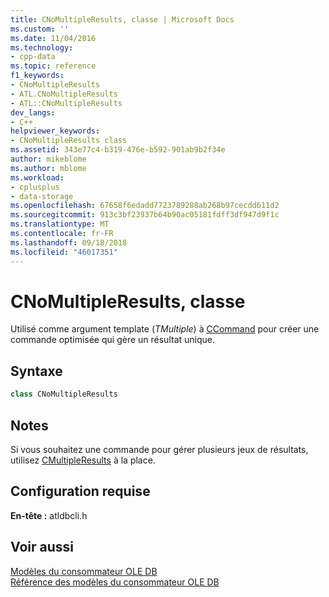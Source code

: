 ```yaml
---
title: CNoMultipleResults, classe | Microsoft Docs
ms.custom: ''
ms.date: 11/04/2016
ms.technology:
- cpp-data
ms.topic: reference
f1_keywords:
- CNoMultipleResults
- ATL.CNoMultipleResults
- ATL::CNoMultipleResults
dev_langs:
- C++
helpviewer_keywords:
- CNoMultipleResults class
ms.assetid: 343e77c4-b319-476e-b592-901ab9b2f34e
author: mikeblome
ms.author: mblome
ms.workload:
- cplusplus
- data-storage
ms.openlocfilehash: 67658f6edadd7723789288ab268b97cecdd611d2
ms.sourcegitcommit: 913c3bf23937b64b90ac05181fdff3df947d9f1c
ms.translationtype: MT
ms.contentlocale: fr-FR
ms.lasthandoff: 09/18/2018
ms.locfileid: "46017351"
---
```

# <a name="cnomultipleresults-class"></a>CNoMultipleResults, classe

Utilisé comme argument template (*TMultiple*) à [CCommand](../../data/oledb/ccommand-class.md) pour créer une commande optimisée qui gère un résultat unique.  
  
## <a name="syntax"></a>Syntaxe

```cpp
class CNoMultipleResults  
```  
  
## <a name="remarks"></a>Notes  

Si vous souhaitez une commande pour gérer plusieurs jeux de résultats, utilisez [CMultipleResults](../../data/oledb/cmultipleresults-class.md) à la place.  
  
## <a name="requirements"></a>Configuration requise  

**En-tête :** atldbcli.h  
  
## <a name="see-also"></a>Voir aussi  

[Modèles du consommateur OLE DB](../../data/oledb/ole-db-consumer-templates-cpp.md)<br/>
[Référence des modèles du consommateur OLE DB](../../data/oledb/ole-db-consumer-templates-reference.md)
